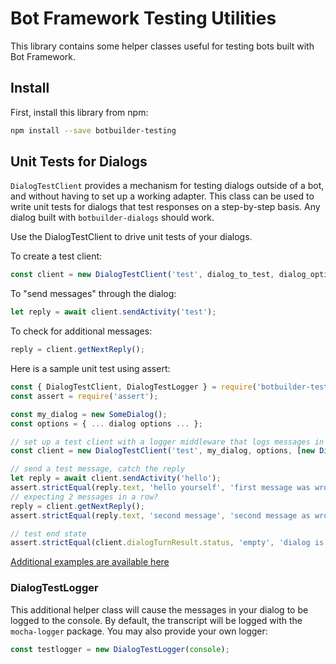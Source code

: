 # Bot Framework Testing Utilities

This library contains some helper classes useful for testing bots built with Bot Framework.

## Install

First, install this library from npm:
```bash
npm install --save botbuilder-testing
```

## Unit Tests for Dialogs

`DialogTestClient` provides a mechanism for testing dialogs outside of a bot, and without having to set up a working adapter.
This class can be used to write unit tests for dialogs that test responses on a step-by-step basis.  Any dialog built with `botbuilder-dialogs` should work.

Use the DialogTestClient to drive unit tests of your dialogs.

To create a test client:
```javascript
const client = new DialogTestClient('test', dialog_to_test, dialog_options, OptionalMiddlewares);
```

To "send messages" through the dialog:
```javascript
let reply = await client.sendActivity('test');
```

To check for additional messages:
```javascript
reply = client.getNextReply();
```

Here is a sample unit test using assert:

```javascript
const { DialogTestClient, DialogTestLogger } = require('botbuilder-testing');
const assert = require('assert');

const my_dialog = new SomeDialog();
const options = { ... dialog options ... };

// set up a test client with a logger middleware that logs messages in and out
const client = new DialogTestClient('test', my_dialog, options, [new DialogTestLogger()]);

// send a test message, catch the reply
let reply = await client.sendActivity('hello');
assert.strictEqual(reply.text, 'hello yourself', 'first message was wrong');
// expecting 2 messages in a row?
reply = client.getNextReply();
assert.strictEqual(reply.text, 'second message', 'second message as wrong');

// test end state
assert.strictEqual(client.dialogTurnResult.status, 'empty', 'dialog is not empty');
```

[Additional examples are available here](tests/)

### DialogTestLogger

This additional helper class will cause the messages in your dialog to be logged to the console.
By default, the transcript will be logged with the `mocha-logger` package. You may also provide
your own logger:

```javascript
const testlogger = new DialogTestLogger(console);
```
